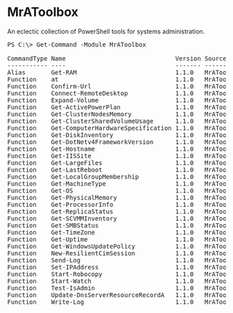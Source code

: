 # MrAToolbox
An eclectic collection of PowerShell tools for systems administration.

<pre>
PS C:\> Get-Command -Module MrAToolbox

CommandType Name                              Version Source
----------- ----                              ------- ------
Alias       Get-RAM                           1.1.0   MrAToolbox
Function    at                                1.1.0   MrAToolbox
Function    Confirm-Url                       1.1.0   MrAToolbox
Function    Connect-RemoteDesktop             1.1.0   MrAToolbox
Function    Expand-Volume                     1.1.0   MrAToolbox
Function    Get-ActivePowerPlan               1.1.0   MrAToolbox
Function    Get-ClusterNodesMemory            1.1.0   MrAToolbox
Function    Get-ClusterSharedVolumeUsage      1.1.0   MrAToolbox
Function    Get-ComputerHardwareSpecification 1.1.0   MrAToolbox
Function    Get-DiskInventory                 1.1.0   MrAToolbox
Function    Get-DotNetv4FrameworkVersion      1.1.0   MrAToolbox
Function    Get-Hostname                      1.1.0   MrAToolbox
Function    Get-IISSite                       1.1.0   MrAToolbox
Function    Get-LargeFiles                    1.1.0   MrAToolbox
Function    Get-LastReboot                    1.1.0   MrAToolbox
Function    Get-LocalGroupMembership          1.1.0   MrAToolbox
Function    Get-MachineType                   1.1.0   MrAToolbox
Function    Get-OS                            1.1.0   MrAToolbox
Function    Get-PhysicalMemory                1.1.0   MrAToolbox
Function    Get-ProcessorInfo                 1.1.0   MrAToolbox
Function    Get-ReplicaStatus                 1.1.0   MrAToolbox
Function    Get-SCVMMInventory                1.1.0   MrAToolbox
Function    Get-SMBStatus                     1.1.0   MrAToolbox
Function    Get-TimeZone                      1.1.0   MrAToolbox
Function    Get-Uptime                        1.1.0   MrAToolbox
Function    Get-WindowsUpdatePolicy           1.1.0   MrAToolbox
Function    New-ResilientCimSession           1.1.0   MrAToolbox
Function    Send-Log                          1.1.0   MrAToolbox
Function    Set-IPAddress                     1.1.0   MrAToolbox
Function    Start-Robocopy                    1.1.0   MrAToolbox
Function    Start-Watch                       1.1.0   MrAToolbox
Function    Test-IsAdmin                      1.1.0   MrAToolbox
Function    Update-DnsServerResourceRecordA   1.1.0   MrAToolbox
Function    Write-Log                         1.1.0   MrAToolbox
</pre>
